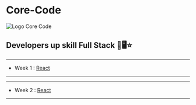 # Core-Code
![Logo Core Code](https://uploads-ssl.webflow.com/5eb2f56932c3562feab232e3/5f73550d00249e7e96c9f3de_Logo.png)
## Developers up skill Full Stack 🚀🖥️⭐

---
* Week 1 : [React](https://github.com/JosueRivera94/Core-Code-Full-Stack/tree/main/content/week%201)
---
---
* Week 2 : [React](https://github.com/JosueRivera94/Core-Code-Full-Stack/tree/main/content/week%202)
---
